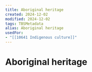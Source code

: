 ```yaml
---
title: Aboriginal heritage
created: 2024-12-02
modified: 2024-12-02
tags: TBSMetadata
alias: Aboriginal heritage
usedFor:
- "[[10641 Indigenous culture]]"
---
```

# Aboriginal heritage
